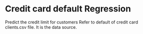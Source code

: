# Credit card default Regression
 Predict the credit limit for customers
Refer to default of credit card clients.csv file. It is the data source.
